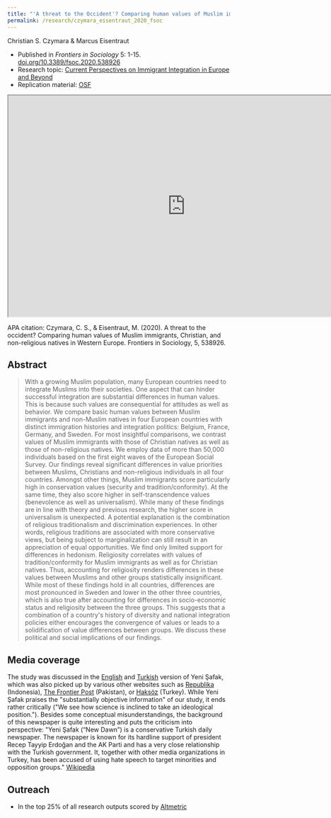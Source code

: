 ```yaml
---
title: "'A threat to the Occident'? Comparing human values of Muslim immigrants, Christian and non-religious natives in Western Europe"
permalink: /research/czymara_eisentraut_2020_fsoc
---
```

Christian S. Czymara & Marcus Eisentraut

- Published in *Frontiers in Sociology* 5: 1-15. [doi.org/10.3389/fsoc.2020.538926](https://doi.org/10.3389/fsoc.2020.538926)
- Research topic: [Current Perspectives on Immigrant Integration in Europe and Beyond](https://www.frontiersin.org/research-topics/10984/current-perspectives-on-immigrant-integration-in-europe-and-beyond/articles)
- Replication material: [OSF](https://osf.io/yxr45/)

<iframe src="https://czymara.github.io/files/Czymara_2020_A-Threat-to-the-Occident.pdf" width="800" height="500"></iframe>

APA citation: Czymara, C. S., & Eisentraut, M. (2020). A threat to the occident? Comparing human values of Muslim immigrants, Christian, and non-religious natives in Western Europe. Frontiers in Sociology, 5, 538926.

Abstract
------
> With a growing Muslim population, many European countries need to integrate Muslims into their societies. One aspect that can hinder successful integration are substantial differences in human values. This is because such values are consequential for attitudes as well as behavior. We compare basic human values between Muslim immigrants and non-Muslim natives in four European countries with distinct immigration histories and integration politics: Belgium, France, Germany, and Sweden. For most insightful comparisons, we contrast values of Muslim immigrants with those of Christian natives as well as those of non-religious natives. We employ data of more than 50,000 individuals based on the first eight waves of the European Social Survey. Our findings reveal significant differences in value priorities between Muslims, Christians and non-religious individuals in all four countries. Amongst other things, Muslim immigrants score particularly high in conservation values (security and tradition/conformity). At the same time, they also score higher in self-transcendence values (benevolence as well as universalism). While many of these findings are in line with theory and previous research, the higher score in universalism is unexpected. A potential explanation is the combination of religious traditionalism and discrimination experiences. In other words, religious traditions are associated with more conservative views, but being subject to marginalization can still result in an appreciation of equal opportunities. We find only limited support for differences in hedonism. Religiosity correlates with values of tradition/conformity for Muslim immigrants as well as for Christian natives. Thus, accounting for religiosity renders differences in these values between Muslims and other groups statistically insignificant. While most of these findings hold in all countries, differences are most pronounced in Sweden and lower in the other three countries, which is also true after accounting for differences in socio-economic status and religiosity between the three groups. This suggests that a combination of a country's history of diversity and national integration policies either encourages the convergence of values or leads to a solidification of value differences between groups. We discuss these political and social implications of our findings.

Media coverage
------
The study was discussed in the [English](https://www.yenisafak.com/en/columns/ergunyildirim/the-others-of-european-host-countries-muslim-guest-workers-2047637?s=08) and [Turkish](https://www.yenisafak.com/yazarlar/ergunyildirim/avrupali-ev-sahiplerinin-otekileri-misafir-isciler-2056606) version of Yeni Şafak, which was also picked up by various other websites such as [Republika](https://republika.co.id/berita/qit6kb320/islammuslim-di-eropa-modern-akan-selalu-jadi-kelas-kedua) (Indonesia), [The Frontier Post](https://thefrontierpost.com/the-others-of-european-host-countries-muslim-guest-workers/) (Pakistan), or [Haksöz](https://www.haksozhaber.net/avrupali-ev-sahiplerinin-otekileri-misafir-isciler-136013h.htm) (Turkey). While Yeni Şafak praises the "substantially objective information" of our study, it ends rather critically ("We see how science is inclined to take an ideological position."). Besides some conceptual misunderstandings, the background of this newspaper is quite interesting and puts the criticism into perspective: "Yeni Şafak (“New Dawn”) is a conservative Turkish daily newspaper. The newspaper is known for its hardline support of president Recep Tayyip Erdoğan and the AK Parti and has a very close relationship with the Turkish government. It, together with other media organizations in Turkey, has been accused of using hate speech to target minorities and opposition groups." [Wikipedia](https://en.m.wikipedia.org/wiki/Yeni_%C5%9Eafak?s=08)

Outreach
------
- In the top 25% of all research outputs scored by [Altmetric](https://frontiers.altmetric.com/details/92934094)

